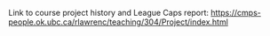 Link to course project history and League Caps report: https://cmps-people.ok.ubc.ca/rlawrenc/teaching/304/Project/index.html
